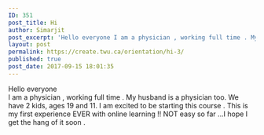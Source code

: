 ```yaml
---
ID: 351
post_title: Hi
author: Simarjit
post_excerpt: 'Hello everyone I am a physician , working full time . My husband is a physician too. We have 2 [&hellip;]'
layout: post
permalink: https://create.twu.ca/orientation/hi-3/
published: true
post_date: 2017-09-15 18:01:35
---
```

<p>Hello everyone<br />
I am a physician , working full time . My husband is a physician too. We have 2 kids, ages 19 and 11. I am excited to be starting this course . This is my first experience EVER with online learning !! NOT easy so far …I hope I get the hang of it soon .</p>